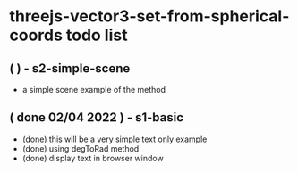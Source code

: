# threejs-vector3-set-from-spherical-coords todo list

## ( ) - s2-simple-scene
* a simple scene example of the method

## ( done 02/04 2022 ) - s1-basic
* (done) this will be a very simple text only example
* (done) using degToRad method
* (done) display text in browser window
